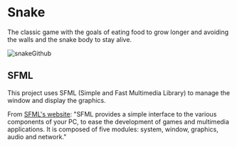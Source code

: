 # Snake
The classic game with the goals of eating food to grow longer and avoiding the walls and the snake body to stay alive.

![snakeGithub](https://github.com/user-attachments/assets/12551b53-936d-4131-be1e-2b8c7c935fcb)

## SFML
This project uses SFML (Simple and Fast Multimedia Library) to manage the window and display the graphics.

From [SFML's website](https://www.sfml-dev.org/): "SFML provides a simple interface to the various components of your PC, to ease the development of games and multimedia applications. It is composed of five modules: system, window, graphics, audio and network."
